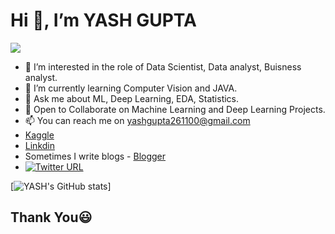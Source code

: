 # Hi 👋, I’m YASH GUPTA

 ![](https://komarev.com/ghpvc/?username=YASHGUPTA2611e&color=green)
- 👀 I’m interested in the role of Data Scientist, Data analyst, Buisness analyst.
- 🌱 I’m currently learning Computer Vision and JAVA.
- 💬 Ask me about ML, Deep Learning, EDA, Statistics.
- 👯 Open to Collaborate on Machine Learning and Deep Learning Projects.
- 📫 You can reach me on yashgupta261100@gmail.com
- [Kaggle](https://www.kaggle.com/yashgupta261100)
- [Linkdin](https://www.linkedin.com/in/yash-gupta-3b1050167/)
- Sometimes I write blogs - [Blogger](https://www.blogger.com/profile/13899936812855916577)
- [![Twitter URL](https://img.shields.io/twitter/url/https/twitter.com/Yashgupta.svg?style=social&label=Follow%20%40Yashgupta)](https://twitter.com/Yashgup66078577?s=08)


[![YASH's GitHub stats](https://github-readme-stats.vercel.app/api?username=YASHGUPTA2611)]

## Thank You😃
<!---
YASHGUPTA2611/YASHGUPTA2611 is a ✨ special ✨ repository because its `README.md` (this file) appears on your GitHub profile.
You can click the Preview link to take a look at your changes.
--->
